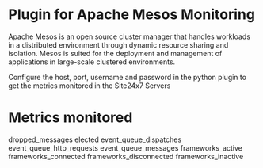 
Plugin for Apache Mesos Monitoring
=================================

Apache Mesos is an open source cluster manager that handles workloads in a distributed environment through dynamic resource sharing and isolation. Mesos is suited for the deployment and management of applications in large-scale clustered environments.

Configure the host, port, username and password in the python plugin to get the metrics monitored in the Site24x7 Servers

Metrics monitored 
=================

dropped_messages
elected
event_queue_dispatches
event_queue_http_requests
event_queue_messages
frameworks_active
frameworks_connected
frameworks_disconnected
frameworks_inactive
